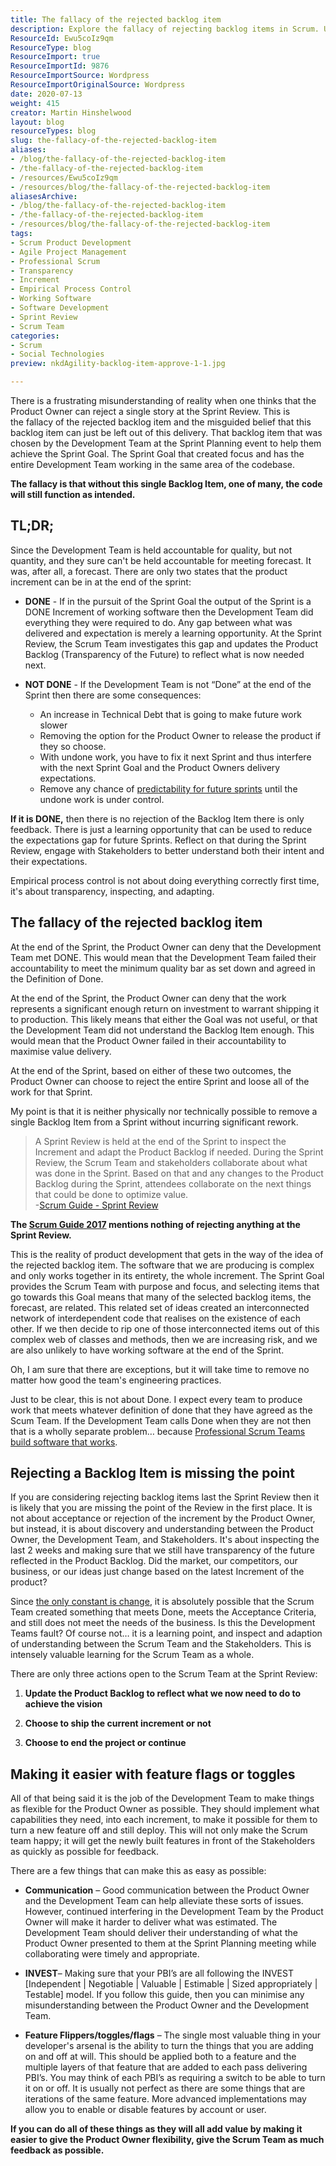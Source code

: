 ```yaml
---
title: The fallacy of the rejected backlog item
description: Explore the fallacy of rejecting backlog items in Scrum. Understand the impact on development and learn how to enhance collaboration and transparency.
ResourceId: Ewu5coIz9qm
ResourceType: blog
ResourceImport: true
ResourceImportId: 9876
ResourceImportSource: Wordpress
ResourceImportOriginalSource: Wordpress
date: 2020-07-13
weight: 415
creator: Martin Hinshelwood
layout: blog
resourceTypes: blog
slug: the-fallacy-of-the-rejected-backlog-item
aliases:
- /blog/the-fallacy-of-the-rejected-backlog-item
- /the-fallacy-of-the-rejected-backlog-item
- /resources/Ewu5coIz9qm
- /resources/blog/the-fallacy-of-the-rejected-backlog-item
aliasesArchive:
- /blog/the-fallacy-of-the-rejected-backlog-item
- /the-fallacy-of-the-rejected-backlog-item
- /resources/blog/the-fallacy-of-the-rejected-backlog-item
tags:
- Scrum Product Development
- Agile Project Management
- Professional Scrum
- Transparency
- Increment
- Empirical Process Control
- Working Software
- Software Development
- Sprint Review
- Scrum Team
categories:
- Scrum
- Social Technologies
preview: nkdAgility-backlog-item-approve-1-1.jpg

---
```

There is a frustrating misunderstanding of reality when one thinks that the Product Owner can reject a single story at the Sprint Review. This is the fallacy of the rejected backlog item and the misguided belief that this backlog item can just be left out of this delivery. That backlog item that was chosen by the Development Team at the Sprint Planning event to help them achieve the Sprint Goal. The Sprint Goal that created focus and has the entire Development Team working in the same area of the codebase.

**The fallacy is that without this single Backlog Item, one of many, the code will still function as intended.**

## TL;DR;

Since the Development Team is held accountable for quality, but not quantity, and they sure can't be held accountable for meeting forecast. It was, after all, a forecast. There are only two states that the product increment can be in at the end of the sprint:

- **DONE** - If in the pursuit of the Sprint Goal the output of the Sprint is a DONE Increment of working software then the Development Team did everything they were required to do. Any gap between what was delivered and expectation is merely a learning opportunity. At the Sprint Review, the Scrum Team investigates this gap and updates the Product Backlog (Transparency of the Future) to reflect what is now needed next.

- **NOT DONE** - If the Development Team is not “Done” at the end of the Sprint then there are some consequences:
  - An increase in Technical Debt that is going to make future work slower
  - Removing the option for the Product Owner to release the product if they so choose.
  - With undone work, you have to fix it next Sprint and thus interfere with the next Sprint Goal and the Product Owners delivery expectations.
  - Remove any chance of [predictability for future sprints](https://nkdagility.com/release-planning-and-predictable-delivery/) until the undone work is under control.

**If it is DONE,** then there is no rejection of the Backlog Item there is only feedback. There is just a learning opportunity that can be used to reduce the expectations gap for future Sprints. Reflect on that during the Sprint Review, engage with Stakeholders to better understand both their intent and their expectations.

Empirical process control is not about doing everything correctly first time, it's about transparency, inspecting, and adapting.

## The fallacy of the rejected backlog item

At the end of the Sprint, the Product Owner can deny that the Development Team met DONE. This would mean that the Development Team failed their accountability to meet the minimum quality bar as set down and agreed in the Definition of Done.

At the end of the Sprint, the Product Owner can deny that the work represents a significant enough return on investment to warrant shipping it to production. This likely means that either the Goal was not useful, or that the Development Team did not understand the Backlog Item enough. This would mean that the Product Owner failed in their accountability to maximise value delivery.

At the end of the Sprint, based on either of these two outcomes, the Product Owner can choose to reject the entire Sprint and loose all of the work for that Sprint.

My point is that it is neither physically nor technically possible to remove a single Backlog Item from a Sprint without incurring significant rework.

> A Sprint Review is held at the end of the Sprint to inspect the Increment and adapt the Product Backlog if needed. During the Sprint Review, the Scrum Team and stakeholders collaborate about what was done in the Sprint. Based on that and any changes to the Product Backlog during the Sprint, attendees collaborate on the next things that could be done to optimize value.  
> \-[Scrum Guide - Sprint Review](http://www.scrumguides.org/scrum-guide.html#events-review)

**The [Scrum Guide 2017](https://www.scrum.org/Scrum-Guides) mentions nothing of rejecting anything at the Sprint Review.**

This is the reality of product development that gets in the way of the idea of the rejected backlog item. The software that we are producing is complex and only works together in its entirety, the whole increment. The Sprint Goal provides the Scrum Team with purpose and focus, and selecting items that go towards this Goal means that many of the selected backlog items, the forecast, are related. This related set of ideas created an interconnected network of interdependent code that realises on the existence of each other. If we then decide to rip one of those interconnected items out of this complex web of classes and methods, then we are increasing risk, and we are also unlikely to have working software at the end of the Sprint.

Oh, I am sure that there are exceptions, but it will take time to remove no matter how good the team's engineering practices.

Just to be clear, this is not about Done. I expect every team to produce work that meets whatever definition of done that they have agreed as the Scum Team. If the Development Team calls Done when they are not then that is a wholly separate problem… because [Professional Scrum Teams build software that works](https://nkdagility.com/professional-scrum-teams-build-software-works/).

## Rejecting a Backlog Item is missing the point

If you are considering rejecting backlog items last the Sprint Review then it is likely that you are missing the point of the Review in the first place. It is not about acceptance or rejection of the increment by the Product Owner, but instead, it is about discovery and understanding between the Product Owner, the Development Team, and Stakeholders. It's about inspecting the last 2 weeks and making sure that we still have transparency of the future reflected in the Product Backlog. Did the market, our competitors, our business, or our ideas just change based on the latest Increment of the product?

Since [the only constant is change](https://nkdagility.com/blog/evolution-not-transformation-this-is-the-inevitability-of-change/), it is absolutely possible that the Scrum Team created something that meets Done, meets the Acceptance Criteria, and still does not meet the needs of the business. Is this the Development Teams fault? Of course not… it is a learning point, and inspect and adaption of understanding between the Scrum Team and the Stakeholders. This is intensely valuable learning for the Scrum Team as a whole.

There are only three actions open to the Scrum Team at the Sprint Review:

1. **Update the Product Backlog to reflect what we now need to do to achieve the vision**

2. **Choose to ship the current increment or not**

3. **Choose to end the project or continue**

## Making it easier with feature flags or toggles

All of that being said it is the job of the Development Team to make things as flexible for the Product Owner as possible. They should implement what capabilities they need, into each increment, to make it possible for them to turn a new feature off and still deploy. This will not only make the Scrum team happy; it will get the newly built features in front of the Stakeholders as quickly as possible for feedback.

There are a few things that can make this as easy as possible:

- **Communication** – Good communication between the Product Owner and the Development Team can help alleviate these sorts of issues. However, continued interfering in the Development Team by the Product Owner will make it harder to deliver what was estimated. The Development Team should deliver their understanding of what the Product Owner presented to them at the Sprint Planning meeting while collaborating were timely and appropriate.

- **INVEST**– Making sure that your PBI’s are all following the INVEST \[Independent | Negotiable | Valuable | Estimable | Sized appropriately | Testable\] model. If you follow this guide, then you can minimise any misunderstanding between the Product Owner and the Development Team.

- **Feature Flippers/toggles/flags** – The single most valuable thing in your developer's arsenal is the ability to turn the things that you are adding on and off at will. This should be applied both to a feature and the multiple layers of that feature that are added to each pass delivering PBI’s. You may think of each PBI’s as requiring a switch to be able to turn it on or off. It is usually not perfect as there are some things that are iterations of the same feature. More advanced implementations may allow you to enable or disable features by account or user.

**If you can do all of these things as they will all add value by making it easier to give the Product Owner flexibility, give the Scrum Team as much feedback as possible.**

